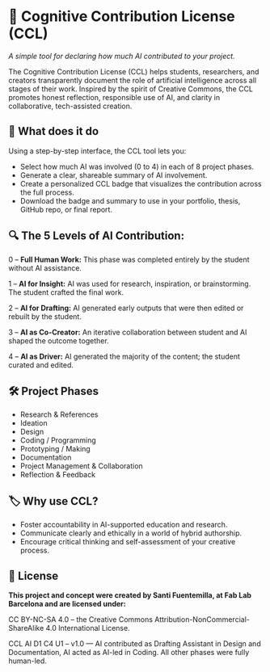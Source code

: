 # 🧠 Cognitive Contribution License (CCL)
*A simple tool for declaring how much AI contributed to your project.*

The Cognitive Contribution License (CCL) helps students, researchers, and creators transparently document the role of artificial intelligence across all stages of their work. Inspired by the spirit of Creative Commons, the CCL promotes honest reflection, responsible use of AI, and clarity in collaborative, tech-assisted creation.


## 🎯 What does it do
Using a step-by-step interface, the CCL tool lets you:

- Select how much AI was involved (0 to 4) in each of 8 project phases.
- Generate a clear, shareable summary of AI involvement.
- Create a personalized CCL badge that visualizes the contribution across the full process.
- Download the badge and summary to use in your portfolio, thesis, GitHub repo, or final report.

## 🔍 The 5 Levels of AI Contribution:

0 – **Full Human Work:** This phase was completed entirely by the student without AI assistance.

1 – **AI for Insight:** AI was used for research, inspiration, or brainstorming. The student crafted the final work.

2 – **AI for Drafting:** AI generated early outputs that were then edited or rebuilt by the student.

3 – **AI as Co-Creator:** An iterative collaboration between student and AI shaped the outcome together.

4 – **AI as Driver:** AI generated the majority of the content; the student curated and edited.


## 🛠️ Project Phases
- Research & References
- Ideation
- Design
- Coding / Programming
- Prototyping / Making
- Documentation
- Project Management & Collaboration
- Reflection & Feedback

## 🏷️ Why use CCL?
- Foster accountability in AI-supported education and research.
- Communicate clearly and ethically in a world of hybrid authorship.
- Encourage critical thinking and self-assessment of your creative process.

## 📎 License
**This project and concept were created by Santi Fuentemilla, at Fab Lab Barcelona and are licensed under:**

CC BY-NC-SA 4.0 – the Creative Commons Attribution-NonCommercial-ShareAlike 4.0 International License.

CCL AI D1 C4 U1 – v1.0 — AI contributed as Drafting Assistant in Design and Documentation, AI acted as AI-led in Coding. All other phases were fully human-led.
